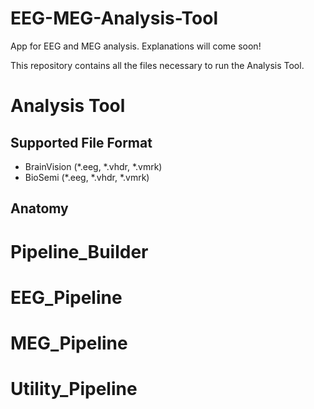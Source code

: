 # EEG-MEG-Analysis-Tool
App for EEG and MEG analysis. Explanations will come soon!

This repository contains all the files necessary to run the Analysis Tool.
# Analysis Tool

## Supported File Format
- BrainVision (*.eeg, *.vhdr, *.vmrk)
- BioSemi (*.eeg, *.vhdr, *.vmrk)

## Anatomy


# Pipeline_Builder

# EEG_Pipeline

# MEG_Pipeline

# Utility_Pipeline
